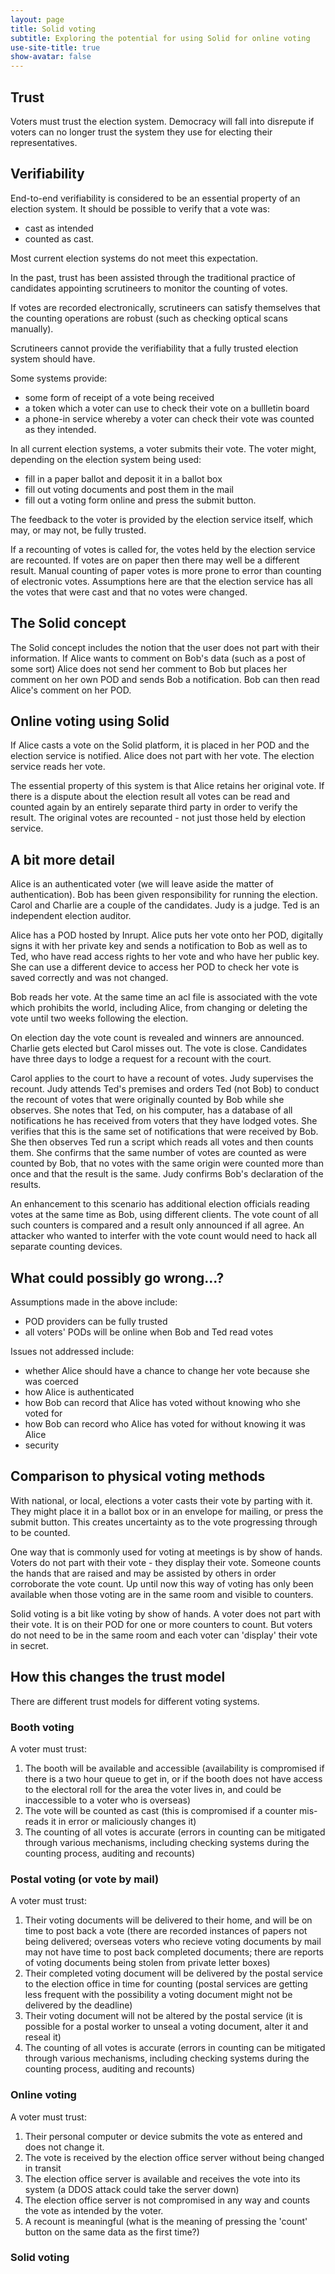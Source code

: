 ```yaml
---
layout: page
title: Solid voting
subtitle: Exploring the potential for using Solid for online voting
use-site-title: true
show-avatar: false
---
```


## Trust
Voters must trust the election system.  Democracy will fall into disrepute if voters can no longer trust the system they use for electing their representatives.
## Verifiability
End-to-end verifiability is considered to be an essential property of an election system.  It should be possible to verify that a vote was:
* cast as intended
* counted as cast.

Most current election systems do not meet this expectation. 

In the past, trust has been assisted through the traditional practice of candidates appointing scrutineers to monitor the counting of votes.  

If votes are recorded electronically, scrutineers can satisfy themselves that the counting operations are robust (such as checking optical scans manually).

Scrutineers cannot provide the verifiability that a fully trusted election system should have. 

Some systems provide:
* some form of receipt of a vote being received
* a token which a voter can use to check their vote on a bullletin board
* a phone-in service whereby a voter can check their vote was counted as they intended.

In all current election systems, a voter submits their vote.  The voter might, depending on the election system being used:
* fill in a paper ballot and deposit it in a ballot box
* fill out voting documents and post them in the mail
* fill out a voting form online and press the submit button.

The feedback to the voter is provided by the election service itself, which may, or may not, be fully trusted.

If a recounting of votes is called for, the votes held by the election service are recounted.  If votes are on paper then there may well be a different result.  Manual counting of paper votes is more prone to error than counting of electronic votes.  Assumptions here are that the election service has all the votes that were cast and that no votes were changed.

## The Solid concept
The Solid concept includes the notion that the user does not part with their information.  If Alice wants to comment on Bob's data (such as a post of some sort) Alice does not send her comment to Bob but places her comment on her own POD and sends Bob a notification.  Bob can then read Alice's comment on her POD.

## Online voting using Solid
If Alice casts a vote on the Solid platform, it is placed in her POD and the election service is notified.  Alice does not part with her vote.  The election service reads her vote.

The essential property of this system is that Alice retains her original vote.  If there is a dispute about the election result all votes can be read and counted again by an entirely separate third party in order to verify the result.  The original votes are recounted - not just those held by election service.

## A bit more detail
Alice is an authenticated voter (we will leave aside the matter of authentication).  Bob has been given responsibility for running the election.  Carol and Charlie are a couple of the candidates.  Judy is a judge.  Ted is an independent election auditor.

Alice has a POD hosted by Inrupt. Alice puts her vote onto her POD, digitally signs it with her private key and sends a notification to Bob as well as to Ted, who have read access rights to her vote and who have her public key. She can use a different device to access her POD to check her vote is saved correctly and was not changed.

Bob reads her vote.  At the same time an acl file is associated with the vote which prohibits the world, including Alice, from changing or deleting the vote until two weeks following the election.

On election day the vote count is revealed and winners are announced.  Charlie gets elected but Carol misses out.  The vote is close.  Candidates have three days to lodge a request for a recount with the court.

Carol applies to the court to have a recount of votes.   Judy supervises the recount.  Judy attends Ted's premises and orders Ted (not Bob) to conduct the recount of votes that were originally counted by Bob while she observes.  She notes that Ted, on his computer, has a database of all notifications he has received from voters that they have lodged votes.  She verifies that this is the same set of notifications that were received by Bob. She then observes Ted run a script which reads all votes and then counts them.  She confirms that the same number of votes are counted as were counted by Bob, that no votes with the same origin were counted more than once and that the result is the same.  Judy confirms Bob's declaration of the results.

An enhancement to this scenario has additional election officials reading votes at the same time as Bob, using different clients.  The vote count of all such counters is compared and a result only announced if all agree.  An attacker who wanted to interfer with the vote count would need to hack all separate counting devices.

## What could possibly go wrong...?

Assumptions made in the above include:
* POD providers can be fully trusted
* all voters' PODs will be online when Bob and Ted read votes

Issues not addressed include:
* whether Alice should have a chance to change her vote because she was coerced
* how Alice is authenticated
* how Bob can record that Alice has voted without knowing who she voted for
* how Bob can record who Alice has voted for without knowing it was Alice
* security

## Comparison to physical voting methods
With national, or local, elections a voter casts their vote by parting with it.  They might place it in a ballot box or in an envelope for mailing, or press the submit button.  This creates uncertainty as to the vote progressing through to be counted.

One way that is commonly used for voting at meetings is by show of hands.  Voters do not part with their vote - they display their vote.  Someone counts the hands that are raised and may be assisted by others in order corroborate the vote count.  Up until now this way of voting has only been available when those voting are in the same room and visible to counters.

Solid voting is a bit like voting by show of hands.  A voter does not part with their vote.  It is on their POD for one or more counters to count.  But voters do not need to be in the same room and each voter can 'display' their vote in secret.

## How this changes the trust model
There are different trust models for different voting systems.

### Booth voting
A voter must trust:

1.    The booth will be available and accessible (availability is compromised if there is a two hour queue to get in, or if the booth does not have access to the electoral roll for the area the voter lives in, and could be inaccessible to a voter who is overseas)
2.    The vote will be counted as cast (this is compromised if a counter mis-reads it in error or maliciously changes it)
3.    The counting of all votes is accurate (errors in counting can be mitigated through various mechanisms, including checking systems during the counting process, auditing and recounts)

### Postal voting (or vote by mail)
A voter must trust:
1.    Their voting documents will be delivered to their home, and will be on time to post back a vote (there are recorded instances of papers not being delivered; overseas voters who recieve voting documents by mail may not have time to post back completed documents; there are reports of voting documents being stolen from private letter boxes)
2.    Their completed voting document will be delivered by the postal service to the election office in time for counting (postal services are getting less frequent with the possibility a voting document might not be delivered by the deadline)
3.   Their voting document will not be altered by the postal service (it is possible for a postal worker to unseal a voting document, alter it and reseal it)
4.    The counting of all votes is accurate (errors in counting can be mitigated through various mechanisms, including checking systems during the counting process, auditing and recounts)

### Online voting
A voter must trust:
1.    Their personal computer or device submits the vote as entered and does not change it.
2.    The vote is received by the election office server without being changed in transit
3.    The election office server is available and receives the vote into its system (a DDOS attack could take the server down) 
3.    The election office server is not compromised in any way and counts the vote as intended by the voter.
4.    A recount is meaningful (what is the meaning of pressing the 'count' button on the same data as the first time?)

### Solid voting


